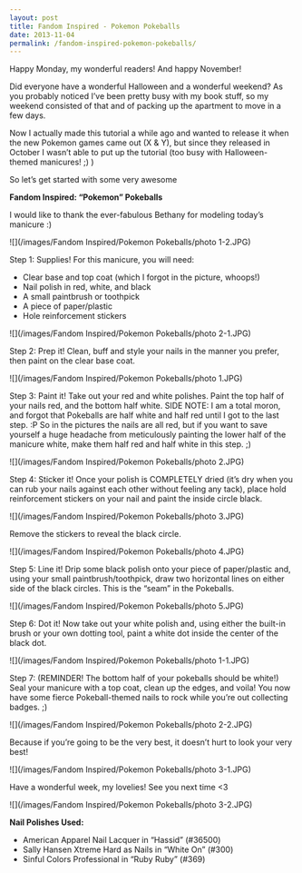 ```yaml
---
layout: post
title: Fandom Inspired - Pokemon Pokeballs
date: 2013-11-04
permalink: /fandom-inspired-pokemon-pokeballs/
---
```


Happy Monday, my wonderful readers! And happy November!

Did everyone have a wonderful Halloween and a wonderful weekend? As you probably noticed I’ve been pretty busy with my book stuff, so my weekend consisted of that and of packing up the apartment to move in a few days.

Now I actually made this tutorial a while ago and wanted to release it when the new Pokemon games came out (X & Y), but since they released in October I wasn’t able to put up the tutorial (too busy with Halloween-themed manicures! ;) )

So let’s get started with some very awesome

**Fandom Inspired: “Pokemon” Pokeballs**

I would like to thank the ever-fabulous Bethany for modeling today’s manicure :)

![](/images/Fandom Inspired/Pokemon Pokeballs/photo 1-2.JPG)

Step 1: Supplies! For this manicure, you will need:

- Clear base and top coat (which I forgot in the picture, whoops!)
- Nail polish in red, white, and black
- A small paintbrush or toothpick
- A piece of paper/plastic
- Hole reinforcement stickers

![](/images/Fandom Inspired/Pokemon Pokeballs/photo 2-1.JPG)

Step 2: Prep it! Clean, buff and style your nails in the manner you prefer, then paint on the clear base coat.

![](/images/Fandom Inspired/Pokemon Pokeballs/photo 1.JPG)

Step 3: Paint it! Take out your red and white polishes. Paint the top half of your nails red, and the bottom half white.
SIDE NOTE: I am a total moron, and forgot that Pokeballs are half white and half red until I got to the last step. :P So in the pictures the nails are all red, but if you want to save yourself a huge headache from meticulously painting the lower half of the manicure white, make them half red and half white in this step. ;)

![](/images/Fandom Inspired/Pokemon Pokeballs/photo 2.JPG)

Step 4: Sticker it! Once your polish is COMPLETELY dried (it’s dry when you can rub your nails against each other without feeling any tack), place hold reinforcement stickers on your nail and paint the inside circle black.

![](/images/Fandom Inspired/Pokemon Pokeballs/photo 3.JPG)

Remove the stickers to reveal the black circle.

![](/images/Fandom Inspired/Pokemon Pokeballs/photo 4.JPG)

Step 5: Line it! Drip some black polish onto your piece of paper/plastic and, using your small paintbrush/toothpick, draw two horizontal lines on either side of the black circles. This is the “seam” in the Pokeballs.

![](/images/Fandom Inspired/Pokemon Pokeballs/photo 5.JPG)

Step 6: Dot it! Now take out your white polish and, using either the built-in brush or your own dotting tool, paint a white dot inside the center of the black dot.

![](/images/Fandom Inspired/Pokemon Pokeballs/photo 1-1.JPG)

Step 7: (REMINDER! The bottom half of your pokeballs should be white!) Seal your manicure with a top coat, clean up the edges, and voila! You now have some fierce Pokeball-themed nails to rock while you’re out collecting badges. ;)

![](/images/Fandom Inspired/Pokemon Pokeballs/photo 2-2.JPG)

Because if you’re going to be the very best, it doesn’t hurt to look your very best!

![](/images/Fandom Inspired/Pokemon Pokeballs/photo 3-1.JPG)

Have a wonderful week, my lovelies! See you next time <3

![](/images/Fandom Inspired/Pokemon Pokeballs/photo 3-2.JPG)

**Nail Polishes Used:**

- American Apparel Nail Lacquer in “Hassid” (#36500)
- Sally Hansen Xtreme Hard as Nails in “White On” (#300)
- Sinful Colors Professional in “Ruby Ruby” (#369)